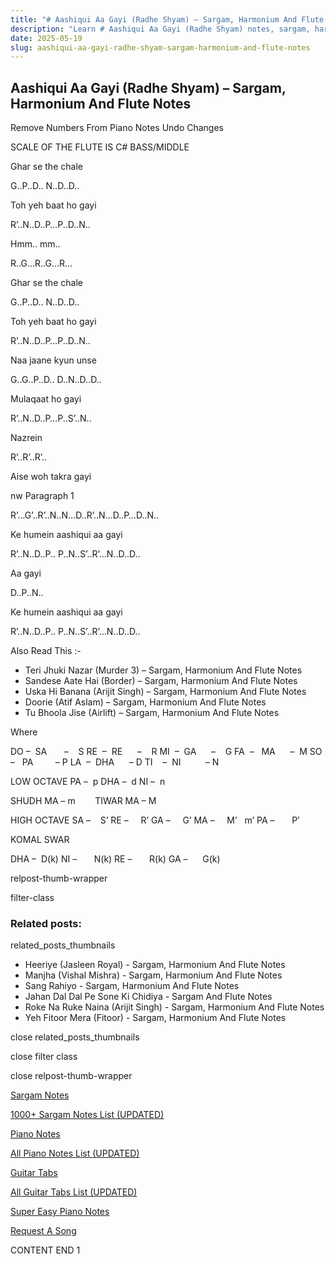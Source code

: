 ```yaml
---
title: "# Aashiqui Aa Gayi (Radhe Shyam) – Sargam, Harmonium And Flute Notes"
description: "Learn # Aashiqui Aa Gayi (Radhe Shyam) notes, sargam, harmonium notations and flute notes. Easy step-by-step tutorial for beginners."
date: 2025-05-19
slug: aashiqui-aa-gayi-radhe-shyam-sargam-harmonium-and-flute-notes
---
```


## Aashiqui Aa Gayi (Radhe Shyam) – Sargam, Harmonium And Flute Notes

Remove Numbers From Piano Notes
Undo Changes

SCALE OF THE FLUTE IS C# BASS/MIDDLE

Ghar se the chale

G..P..D.. N..D..D..

Toh yeh baat ho gayi

R’..N..D..P…P..D..N..

Hmm.. mm..

R..G…R..G…R…

Ghar se the chale

G..P..D.. N..D..D..

Toh yeh baat ho gayi

R’..N..D..P…P..D..N..

Naa jaane kyun unse

G..G..P..D.. D..N..D..D..

Mulaqaat ho gayi

R’..N..D..P…P..S’..N..

Nazrein

R’..R’..R’..

Aise woh takra gayi

nw Paragraph 1

R’…G’..R’..N..N…D..R’..N…D..P…D..N..

Ke humein aashiqui aa gayi

R’..N..D..P.. P..N..S’..R’…N..D..D..

Aa gayi

D..P..N..

Ke humein aashiqui aa gayi

R’..N..D..P.. P..N..S’..R’…N..D..D..

Also Read This :-

* Teri Jhuki Nazar (Murder 3) – Sargam, Harmonium And Flute Notes
* Sandese Aate Hai (Border) – Sargam, Harmonium And Flute Notes
* Uska Hi Banana (Arijit Singh) – Sargam, Harmonium And Flute Notes
* Doorie (Atif Aslam) – Sargam, Harmonium And Flute Notes
* Tu Bhoola Jise (Airlift) – Sargam, Harmonium And Flute Notes

Where

DO –  SA       –    S
RE  –  RE      –    R
MI  –  GA      –    G
FA  –   MA      –  M
SO  –   PA         – P
LA  –  DHA      – D
TI    –  NI          – N

LOW OCTAVE
PA –  p
DHA –  d
NI –  n

SHUDH MA – m        TIWAR MA – M

HIGH OCTAVE
SA –    S’
RE –     R’
GA –     G’
MA –     M’   m’
PA –       P’

KOMAL SWAR

DHA –  D(k)
NI –       N(k)
RE –       R(k)
GA –      G(k)

relpost-thumb-wrapper

filter-class

### Related posts:

related_posts_thumbnails

* Heeriye (Jasleen Royal) - Sargam, Harmonium And Flute Notes
* Manjha (Vishal Mishra) - Sargam, Harmonium And Flute Notes
* Sang Rahiyo - Sargam, Harmonium And Flute Notes
* Jahan Dal Dal Pe Sone Ki Chidiya - Sargam And Flute Notes
* Roke Na Ruke Naina (Arijit Singh) - Sargam, Harmonium And Flute Notes
* Yeh Fitoor Mera (Fitoor) - Sargam, Harmonium And Flute Notes

close related_posts_thumbnails

close filter class

close relpost-thumb-wrapper

[Sargam Notes](https://www.notationsworld.com/sargam-notes.html)

[1000+ Sargam Notes List (UPDATED)](https://www.notationsworld.com/all-songs-list-sargam-notes.html)

[Piano Notes](https://www.notationsworld.com/piano-notes.html)

[All Piano Notes List (UPDATED)](https://www.notationsworld.com/all-songs-list-piano-notes.html)

[Guitar Tabs](https://www.notationsworld.com/guitar-tabs.html)

[All Guitar Tabs List (UPDATED)](https://www.notationsworld.com/all-songs-list-guitar-tabs.html)

[Super Easy Piano Notes](https://studywall.in/)

[Request A Song](https://www.notationsworld.com/request-a-song.html)

CONTENT END 1

